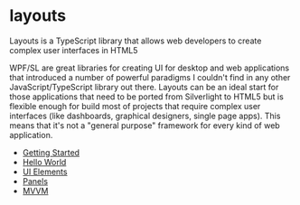 # layouts
Layouts is a TypeScript library that allows web developers to create complex user interfaces in HTML5

WPF/SL are great libraries for creating UI for desktop and web applications that introduced a number of powerful paradigms I couldn't find in any other JavaScript/TypeScript library out there.
Layouts can be an ideal start for those applications that need to be ported from Silverlight to HTML5 but is flexible enough for build most of projects that require complex user interfaces (like dashboards, graphical designers, single page apps). This means that it's not a "general purpose" framework for every kind of web application.

* [Getting Started](gettingstarted.md)
* [Hello World](helloworld.md)
* [UI Elements](uielements.md)
* [Panels](panels.md)
* [MVVM](mvvm.md)



